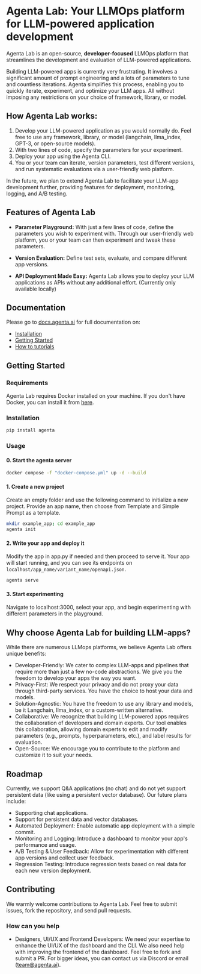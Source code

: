 # Agenta Lab: Your LLMOps platform for LLM-powered application development

Agenta Lab is an open-source, **developer-focused** LLMOps platform that streamlines the development and evaluation of LLM-powered applications.

Building LLM-powered apps is currently very frustrating. It involves a significant amount of prompt engineering and a lots of parameters to tune and countless iterations. Agenta simplifies this process, enabling you to quickly iterate, experiment, and optimize your LLM apps. All without imposing any restrictions on your choice of framework, library, or model.

## How Agenta Lab works:
1. Develop your LLM-powered application as you would normally do. Feel free to use any framework, library, or model (langchain, llma_index, GPT-3, or open-source models).
2. With two lines of code, specify the parameters for your experiment.
3. Deploy your app using the Agenta CLI.
4. You or your team can iterate, version parameters, test different versions, and run systematic evaluations via a user-friendly web platform.

In the future, we plan to extend Agenta Lab to facilitate your LLM-app development further, providing features for deployment, monitoring, logging, and A/B testing.

## Features of Agenta Lab

- **Parameter Playground:** With just a few lines of code, define the parameters you wish to experiment with. Through our user-friendly web platform, you or your team can then experiment and tweak these parameters.

- **Version Evaluation:** Define test sets, evaluate, and compare different app versions.

- **API Deployment Made Easy:** Agenta Lab allows you to deploy your LLM applications as APIs without any additional effort. (Currently only available locally)
## Documentation

Please go to [docs.agenta.ai](docs.agenta.ai) for full documentation on:
- [Installation](docs.agenta.ai/docs/installation)
- [Getting Started](docs.agenta.ai/docs/getting-started)
- [How to tutorials](docs.agenta.ai/docs/how-to)

## Getting Started

### Requirements

Agenta Lab requires Docker installed on your machine. If you don't have Docker, you can install it from [here](https://docs.docker.com/get-docker/).

### Installation

```bash
pip install agenta
```

### Usage

#### 0. Start the agenta server

```bash
docker compose -f "docker-compose.yml" up -d --build
```

#### 1. Create a new project

Create an empty folder and use the following command to initialize a new project. Provide an app name, then choose from Template and Simple Prompt as a template.

```bash
mkdir example_app; cd example_app
agenta init
```

#### 2. Write your app and deploy it

Modify the app in app.py if needed and then proceed to serve it. Your app will start running, and you can see its endpoints on `localhost/app_name/variant_name/openapi.json`.

```bash
agenta serve
```

#### 3. Start experimenting
Navigate to localhost:3000, select your app, and begin experimenting with different parameters in the playground.


## Why choose Agenta Lab for building LLM-apps?

While there are numerous LLMops platforms, we believe Agenta Lab offers unique benefits:

- Developer-Friendly: We cater to complex LLM-apps and pipelines that require more than just a few no-code abstractions. We give you the freedom to develop your apps the way you want.
- Privacy-First: We respect your privacy and do not proxy your data through third-party services. You have the choice to host your data and models.
- Solution-Agnostic: You have the freedom to use any library and models, be it Langchain, llma_index, or a custom-written alternative.
- Collaborative: We recognize that building LLM-powered apps requires the collaboration of developers and domain experts. Our tool enables this collaboration, allowing domain experts to edit and modify parameters (e.g., prompts, hyperparameters, etc.), and label results for evaluation.
- Open-Source: We encourage you to contribute to the platform and customize it to suit your needs.

## Roadmap 

Currently, we support Q&A applications (no chat) and do not yet support persistent data (like using a persistent vector database). Our future plans include:

- Supporting chat applications.
- Support for persistent data and vector databases.
- Automated Deployment: Enable automatic app deployment with a simple commit.
- Monitoring and Logging: Introduce a dashboard to monitor your app's performance and usage.
- A/B Testing & User Feedback: Allow for experimentation with different app versions and collect user feedback.
- Regression Testing: Introduce regression tests based on real data for each new version deployment.

## Contributing

We warmly welcome contributions to Agenta Lab. Feel free to submit issues, fork the repository, and send pull requests.

### How can you help
- Designers, UI/UX and Frontend Developers: We need your expertise to enhance the UI/UX of the dashboard and the CLI. We also need help with improving the frontend of the dashboard. Feel free to fork and submit a PR. For bigger ideas, you can contact us via Discord or email (team@agenta.ai).